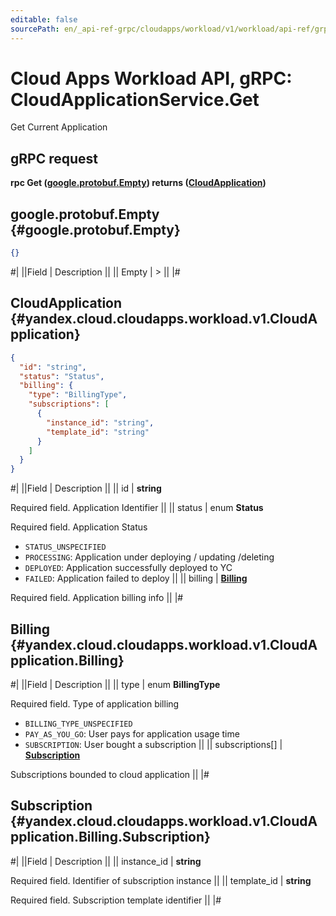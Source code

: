 ```yaml
---
editable: false
sourcePath: en/_api-ref-grpc/cloudapps/workload/v1/workload/api-ref/grpc/CloudApplication/get.md
---
```


# Cloud Apps Workload API, gRPC: CloudApplicationService.Get

Get Current Application

## gRPC request

**rpc Get ([google.protobuf.Empty](https://developers.google.com/protocol-buffers/docs/reference/google.protobuf#google.protobuf.Empty)) returns ([CloudApplication](#yandex.cloud.cloudapps.workload.v1.CloudApplication))**

## google.protobuf.Empty {#google.protobuf.Empty}

```json
{}
```

#|
||Field | Description ||
|| Empty | > ||
|#

## CloudApplication {#yandex.cloud.cloudapps.workload.v1.CloudApplication}

```json
{
  "id": "string",
  "status": "Status",
  "billing": {
    "type": "BillingType",
    "subscriptions": [
      {
        "instance_id": "string",
        "template_id": "string"
      }
    ]
  }
}
```

#|
||Field | Description ||
|| id | **string**

Required field. Application Identifier ||
|| status | enum **Status**

Required field. Application Status

- `STATUS_UNSPECIFIED`
- `PROCESSING`: Application under deploying / updating /deleting
- `DEPLOYED`: Application successfully deployed to YC
- `FAILED`: Application failed to deploy ||
|| billing | **[Billing](#yandex.cloud.cloudapps.workload.v1.CloudApplication.Billing)**

Required field. Application billing info ||
|#

## Billing {#yandex.cloud.cloudapps.workload.v1.CloudApplication.Billing}

#|
||Field | Description ||
|| type | enum **BillingType**

Required field. Type of application billing

- `BILLING_TYPE_UNSPECIFIED`
- `PAY_AS_YOU_GO`: User pays for application usage time
- `SUBSCRIPTION`: User bought a subscription ||
|| subscriptions[] | **[Subscription](#yandex.cloud.cloudapps.workload.v1.CloudApplication.Billing.Subscription)**

Subscriptions bounded to cloud application ||
|#

## Subscription {#yandex.cloud.cloudapps.workload.v1.CloudApplication.Billing.Subscription}

#|
||Field | Description ||
|| instance_id | **string**

Required field. Identifier of subscription instance ||
|| template_id | **string**

Required field. Subscription template identifier ||
|#